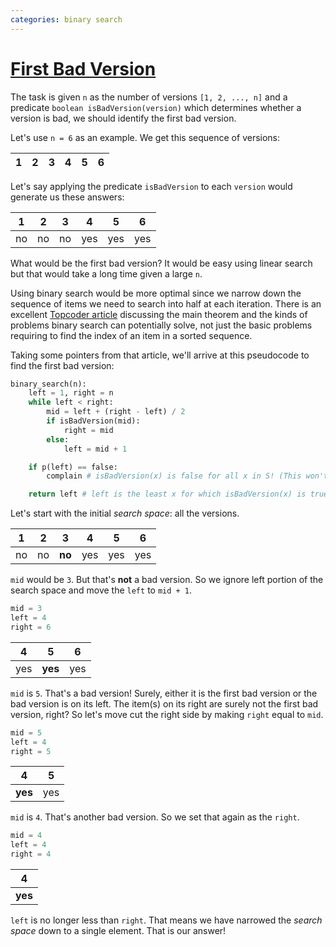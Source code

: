 ```yaml
---
categories: binary search
---
```


# [First Bad Version](https://leetcode.com/problems/first-bad-version/)

The task is given `n` as the number of versions `[1, 2, ..., n]` and a predicate `boolean isBadVersion(version)` which determines whether a version is bad, we should identify the first bad version.

Let's use `n = 6` as an example. We get this sequence of versions:

| 1 | 2 | 3 | 4 | 5 | 6 |
| - | - | - | - | - | - |

Let's say applying the predicate `isBadVersion` to each `version` would generate us these answers:

| 1 | 2 | 3 | 4 | 5 | 6 |
| - | - | - | - | - | - |
| no | no | no | yes | yes | yes |

What would be the first bad version? It would be easy using linear search but that would take a long time given a large `n`.

Using binary search would be more optimal since we narrow down the sequence of items we need to search into half at each iteration. There is an excellent [Topcoder article](https://www.topcoder.com/thrive/articles/Binary%20Search) discussing the main theorem and the kinds of problems binary search can potentially solve, not just the basic problems requiring to find the index of an item in a sorted sequence.

Taking some pointers from that article, we'll arrive at this pseudocode to find the first bad version:

```python
binary_search(n):
    left = 1, right = n
    while left < right:
        mid = left + (right - left) / 2
        if isBadVersion(mid):
            right = mid
        else:
            left = mid + 1

    if p(left) == false:
        complain # isBadVersion(x) is false for all x in S! (This won't happen)

    return left # left is the least x for which isBadVersion(x) is true
```

Let's start with the initial _search space_: all the versions.

| 1 | 2 | 3 | 4 | 5 | 6 |
| - | - | - | - | - | - |
| no | no | **no** | yes | yes | yes |

`mid` would be `3`. But that's **not** a bad version. So we ignore left portion of the search space and move the `left` to `mid + 1`.

```python
mid = 3
left = 4
right = 6
```

| 4 | 5 | 6 |
| - | - | - |
| yes | **yes** | yes |

`mid` is `5`. That's a bad version! Surely, either it is the first bad version or the bad version is on its left. The item(s) on its right are surely not the first bad version, right? So let's move cut the right side by making `right` equal to `mid`.


```python
mid = 5
left = 4
right = 5
```

| 4 | 5 |
| - | - |
| **yes** | yes |

`mid` is `4`. That's another bad version. So we set that again as the `right`.

```python
mid = 4
left = 4
right = 4
```

| 4 |
| - |
| **yes** |

`left` is no longer less than `right`. That means we have narrowed the _search space_ down to a single element. That is our answer!
